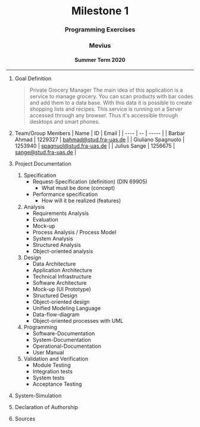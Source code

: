 <h1 align="center">Milestone 1</h1>
<h3 align="center">Programming Exercises</h3>
<h3 align="center">Mevius</h3>
<h4 align="center">Summer Term 2020</h4>

---

1. Goal Definition
    > Private Grocery Manager
    > The main idea of this application is a service to manage grocery.
    > You can scan products with bar codes and add them to a data base.
    > With this data it is possible to create shopping lists and recipes.
    > This service is running on a Server accessed through any browser.
    > Thus it's accessible through desktops and smart phones.

1. Team/Group Members
    | Name | ID | Email |
    | ---- | -- | ----- |
    | Barbar Ahmad | 1229327 | bahmad@stud.fra-uas.de |
    | Giuliano Spagnuolo | 1253940 | spagnuol@stud.fra-uas.de |
    | Julius Sange | 1256675 | sange@stud.fra-uas.de |
1. Project Documentation
    1. Specification
        * Request-Specification (definition) (DIN 69905)
            * What must be done (concept)
        * Performance specification
            * How will it be realized (features)
    1. Analysis
        * Requirements Analysis
        * Evaluation
        * Mock-up
        * Process Analysis / Process Model
        * System Analysis
        * Structured Analysis
        * Object-oriented analysis
    1. Design
        * Data Architecture
        * Application Architecture
        * Technical Infrastructure
        * Software Architecture
        * Mock-up (UI Prototype)
        * Structured Design
        * Object-oriented design
        * Unified Modeling Language
        * Data-flow-diagram
        * Object-oriented processes with UML
    1. Programming
        * Software-Documentation
        * System-Documentation
        * Operational-Documentation
        * User Manual
    1. Validation and Verification
        * Module Testing
        * Integration tests
        * System tests
        * Acceptance Testing
1. System-Simulation
1. Declaration of Authorship
1. Sources
